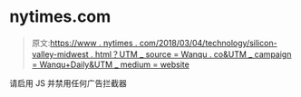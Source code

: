# nytimes.com

> 原文:[https://www . nytimes . com/2018/03/04/technology/silicon-valley-midwest . html？UTM _ source = Wanqu . co&UTM _ campaign = Wanqu+Daily&UTM _ medium = website](https://www.nytimes.com/2018/03/04/technology/silicon-valley-midwest.html?utm_source=wanqu.co&utm_campaign=Wanqu+Daily&utm_medium=website)

请启用 JS 并禁用任何广告拦截器